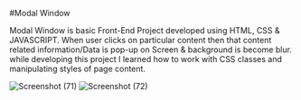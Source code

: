 #Modal Window

Modal Window is basic Front-End Project developed using HTML, CSS & JAVASCRIPT. When user clicks on particular content then that content related information/Data is pop-up 
on Screen & background is become blur. while developing this project I learned how to work with CSS classes and manipulating styles of page content.

![Screenshot (71)](https://github.com/kunalkanse/Modal-Window/assets/92772714/125c516a-6d19-4b25-bc1b-d2641246a7d3)
![Screenshot (72)](https://github.com/kunalkanse/Modal-Window/assets/92772714/3bff9204-56fc-454d-b6ef-f5599dec2618)
